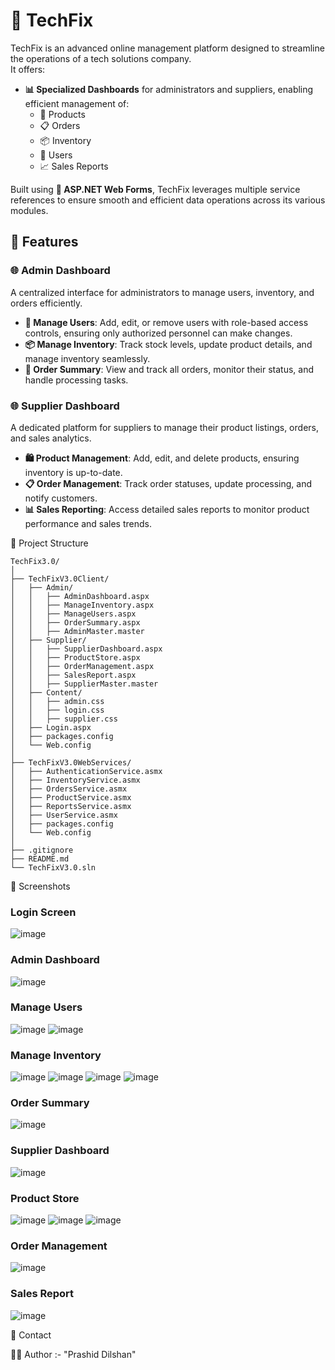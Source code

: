 # 🔗 TechFix  

TechFix is an advanced online management platform designed to streamline the operations of a tech solutions company.  
It offers:  
- **📊 Specialized Dashboards** for administrators and suppliers, enabling efficient management of:  
  - 🛒 Products  
  - 📋 Orders  
  - 📦 Inventory  
  - 👥 Users  
  - 📈 Sales Reports  

Built using **🔷 ASP.NET Web Forms**, TechFix leverages multiple service references to ensure smooth and efficient data operations across its various modules.  


## 🌟 Features  

### 🌐 Admin Dashboard  
A centralized interface for administrators to manage users, inventory, and orders efficiently.  
- **👥 Manage Users**: Add, edit, or remove users with role-based access controls, ensuring only authorized personnel can make changes.  
- **📦 Manage Inventory**: Track stock levels, update product details, and manage inventory seamlessly.  
- **📝 Order Summary**: View and track all orders, monitor their status, and handle processing tasks.  

### 🌐 Supplier Dashboard  
A dedicated platform for suppliers to manage their product listings, orders, and sales analytics.  
- **🛍️ Product Management**: Add, edit, and delete products, ensuring inventory is up-to-date.  
- **📋 Order Management**: Track order statuses, update processing, and notify customers.  
- **📊 Sales Reporting**: Access detailed sales reports to monitor product performance and sales trends.  

🔗 Project Structure

```plaintext
TechFix3.0/
│
├── TechFixV3.0Client/
│   ├── Admin/
│   │   ├── AdminDashboard.aspx
│   │   ├── ManageInventory.aspx
│   │   ├── ManageUsers.aspx
│   │   ├── OrderSummary.aspx
│   │   ├── AdminMaster.master
│   ├── Supplier/
│   │   ├── SupplierDashboard.aspx
│   │   ├── ProductStore.aspx
│   │   ├── OrderManagement.aspx
│   │   ├── SalesReport.aspx
│   │   ├── SupplierMaster.master
│   ├── Content/
│   │   ├── admin.css
│   │   ├── login.css
│   │   ├── supplier.css
│   ├── Login.aspx
│   ├── packages.config
│   └── Web.config
│
├── TechFixV3.0WebServices/
│   ├── AuthenticationService.asmx
│   ├── InventoryService.asmx
│   ├── OrdersService.asmx
│   ├── ProductService.asmx
│   ├── ReportsService.asmx
│   ├── UserService.asmx
│   ├── packages.config
│   └── Web.config
│
├── .gitignore
├── README.md
└── TechFixV3.0.sln
```

🔗 Screenshots

### Login Screen
![image](https://github.com/user-attachments/assets/f604d7dd-39ef-4228-88c3-088b1ebde19e)




### Admin Dashboard
![image](https://github.com/user-attachments/assets/937fa9ba-7849-47e3-bd3e-c82a844d6673)



### Manage Users
![image](https://github.com/user-attachments/assets/1fdeae53-35da-476c-bdbe-20c0456c61ac)
![image](https://github.com/user-attachments/assets/d6d98f8b-6b01-460a-be0e-c22ba6e8e355)



### Manage Inventory
![image](https://github.com/user-attachments/assets/b62d6c4b-f43d-4e83-9b2a-9f02c98e8ba8)
![image](https://github.com/user-attachments/assets/5a026779-bccb-4037-a88b-97bdc12b87b2)
![image](https://github.com/user-attachments/assets/afd1060d-4c8e-4493-9f97-39416733a359)
![image](https://github.com/user-attachments/assets/e4112fcf-bdeb-4229-a8cd-1af32ce617e8)




### Order Summary
![image](https://github.com/user-attachments/assets/2cef13f7-93b2-40ec-9e1e-c82affd30d23)


### Supplier Dashboard
![image](https://github.com/user-attachments/assets/83480e2e-8b48-4286-ab91-7ecb2cf9e38c)



### Product Store
![image](https://github.com/user-attachments/assets/57075371-3658-4770-bb0e-9c0d714218c8)
![image](https://github.com/user-attachments/assets/30e85111-f324-4789-b628-57b71743b9c4)
![image](https://github.com/user-attachments/assets/c9697191-0067-49c4-8a2c-07784292e614)



### Order Management
![image](https://github.com/user-attachments/assets/6c10a0cf-1386-44f0-80b5-fa6e756a9df1)


### Sales Report
![image](https://github.com/user-attachments/assets/aecf0415-8cf9-4773-92b2-09b5ce7bdcea)


🔗 Contact

🧑‍💻 Author :- "Prashid Dilshan"





